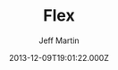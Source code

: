 ---
title: Flex
github: https://github.com/the-development/flex
demo: https://the-development.github.io/flex/
author: Jeff Martin
ssg:
  - Jekyll
cms:
  - No Cms
date: 2013-12-09T19:01:22.000Z
description: A responsive, flexible, Jekyll theme based on The Development's first design.
stale: true
draft: true
---